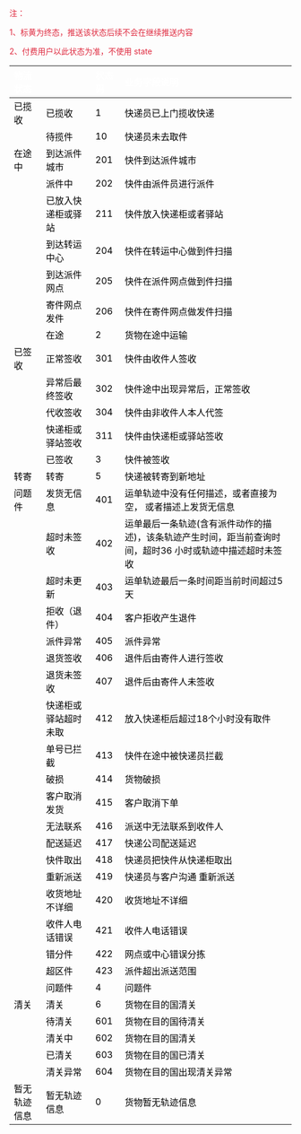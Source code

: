

<font style="color:#DF2A3F;">注：</font>

<font style="color:#DF2A3F;">1、标黄为终态，推送该状态后续不会在继续推送内容</font>

<font style="color:#DF2A3F;">2、付费用户以此状态为准，不使用 state</font>

| <font style="color:#ffffff;">物流状态</font> | | <font style="color:#ffffff;">状态码</font> | <font style="color:#ffffff;">业务字段说明</font> |
| :--- | --- | :--- | :--- |
| <font style="color:#000000;">已揽收</font> | <font style="color:#000000;">已揽收</font> | <font style="color:#000000;">1</font> | <font style="color:#000000;">快递员已上门揽收快递</font> |
| | <font style="color:#000000;">待揽件</font> | <font style="color:#000000;">10</font> | <font style="color:#000000;">快递员未去取件</font> |
| <font style="color:#000000;">在途中</font> | <font style="color:#000000;">到达派件城市</font> | <font style="color:#000000;">201</font> | <font style="color:#000000;">快件到达派件城市</font> |
| | <font style="color:#000000;">派件中</font> | <font style="color:#000000;">202</font> | <font style="color:#000000;">快件由派件员进行派件</font> |
| | <font style="color:#000000;">已放入快递柜或驿站</font> | <font style="color:#000000;">211</font> | <font style="color:#000000;">快件放入快递柜或者驿站</font> |
| | <font style="color:#000000;">到达转运中心</font> | <font style="color:#000000;">204</font> | <font style="color:#000000;">快件在转运中心做到件扫描</font> |
| | <font style="color:#000000;">到达派件网点</font> | <font style="color:#000000;">205</font> | <font style="color:#000000;">快件在派件网点做到件扫描</font> |
| | <font style="color:#000000;">寄件网点发件</font> | <font style="color:#000000;">206</font> | <font style="color:#000000;">快件在寄件网点做发件扫描</font> |
| | <font style="color:#000000;">在途</font> | <font style="color:#000000;">2</font> | <font style="color:#000000;">货物在途中运输</font> |
| <font style="color:#000000;">已签收</font> | <font style="color:#000000;">正常签收</font> | <font style="color:#000000;">301</font> | <font style="color:#000000;">快件由收件人签收</font> |
| | <font style="color:#000000;">异常后最终签收</font> | <font style="color:#000000;">302</font> | <font style="color:#000000;">快件途中出现异常后，正常签收</font> |
| | <font style="color:#000000;">代收签收</font> | <font style="color:#000000;">304</font> | <font style="color:#000000;">快件由非收件人本人代签</font> |
| | <font style="color:#000000;">快递柜或驿站签收</font> | <font style="color:#000000;">311</font> | <font style="color:#000000;">快件由快递柜或驿站签收</font> |
| | <font style="color:#000000;">已签收</font> | <font style="color:#000000;">3</font> | <font style="color:#000000;">快件被签收</font> |
| <font style="color:#000000;">转寄</font> | <font style="color:#000000;">转寄</font> | <font style="color:#000000;">5</font> | <font style="color:#000000;">快递被转寄到新地址</font> |
| <font style="color:#000000;">问题件</font> | <font style="color:#000000;">发货无信息</font> | <font style="color:#000000;">401</font> | <font style="color:#000000;">运单轨迹中没有任何描述，或者直接为空，</font><font style="color:#000000;">   </font><font style="color:#000000;">或者描述上发货无信息</font> |
| | <font style="color:#000000;">超时未签收</font> | <font style="color:#000000;">402</font> | <font style="color:#000000;">运单最后一条轨迹(含有派件动作的描述)，该条轨迹产生时间，距当前查询时间，超时36 小时或轨迹中描述超时未签收</font> |
| | <font style="color:#000000;">超时未更新</font> | <font style="color:#000000;">403</font> | <font style="color:#000000;">运单轨迹最后一条时间距当前时间超过5天</font> |
| | <font style="color:#000000;">拒收（退件）</font> | <font style="color:#000000;">404</font> | <font style="color:#000000;">客户拒收产生退件</font> |
| | <font style="color:#000000;">派件异常</font> | <font style="color:#000000;">405</font> | <font style="color:#000000;">派件异常</font> |
| | <font style="color:#000000;">退货签收</font> | <font style="color:#000000;">406</font> | <font style="color:#000000;">退件后由寄件人进行签收</font> |
| | <font style="color:#000000;">退货未签收</font> | <font style="color:#000000;">407</font> | <font style="color:#000000;">退件后由寄件人未签收</font> |
| | <font style="color:#000000;">快递柜或驿站超时未取</font> | <font style="color:#000000;">412</font> | <font style="color:#000000;">放入快递柜后超过18个小时没有取件</font> |
| | <font style="color:#000000;">单号已拦截</font> | <font style="color:#000000;">413</font> | <font style="color:#000000;">快件在途中被快递员拦截</font> |
| | <font style="color:#000000;">破损</font> | <font style="color:#000000;">414</font> | <font style="color:#000000;">货物破损</font> |
| | <font style="color:#000000;">客户取消发货</font> | <font style="color:#000000;">415</font> | <font style="color:#000000;">客户取消下单</font> |
| | <font style="color:#000000;">无法联系</font> | <font style="color:#000000;">416</font> | <font style="color:#000000;">派送中无法联系到收件人</font> |
| | <font style="color:#000000;">配送延迟</font> | <font style="color:#000000;">417</font> | <font style="color:#000000;">快递公司配送延迟</font> |
| | <font style="color:#000000;">快件取出</font> | <font style="color:#000000;">418</font> | <font style="color:#000000;">快递员把快件从快递柜取出</font> |
| | <font style="color:#000000;">重新派送</font> | <font style="color:#000000;">419</font> | <font style="color:#000000;">快递员与客户沟通 重新派送</font> |
| | <font style="color:#000000;">收货地址不详细</font> | <font style="color:#000000;">420</font> | <font style="color:#000000;">收货地址不详细</font> |
| | <font style="color:#000000;">收件人电话错误</font> | <font style="color:#000000;">421</font> | <font style="color:#000000;">收件人电话错误</font> |
| | <font style="color:#000000;">错分件</font> | <font style="color:#000000;">422</font> | <font style="color:#000000;">网点或中心错误分拣</font> |
| | <font style="color:#000000;">超区件</font> | <font style="color:#000000;">423</font> | <font style="color:#000000;">派件超出派送范围</font> |
| | <font style="color:#000000;">问题件</font> | <font style="color:#000000;">4</font> | <font style="color:#000000;">问题件</font> |
| <font style="color:#000000;">清关</font> | <font style="color:#000000;">清关</font> | <font style="color:#000000;">6</font> | <font style="color:#000000;">货物在目的国清关</font> |
| | <font style="color:#000000;">待清关</font> | <font style="color:#000000;">601</font> | <font style="color:#000000;">货物在目的国待清关</font> |
| | <font style="color:#000000;">清关中</font> | <font style="color:#000000;">602</font> | <font style="color:#000000;">货物在目的国清关</font> |
| | <font style="color:#000000;">已清关</font> | <font style="color:#000000;">603</font> | <font style="color:#000000;">货物在目的国已清关</font> |
| | <font style="color:#000000;">清关异常</font> | <font style="color:#000000;">604</font> | <font style="color:#000000;">货物在目的国出现清关异常</font> |
| <font style="color:#000000;">暂无轨迹信息</font> | <font style="color:#000000;">暂无轨迹信息</font> | <font style="color:#000000;">0</font> | <font style="color:#000000;">货物暂无轨迹信息</font> |


